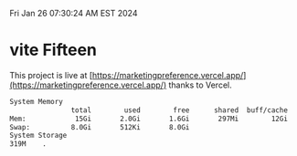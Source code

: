 Fri Jan 26 07:30:24 AM EST 2024

# vite Fifteen


This project is live at [https://marketingpreference.vercel.app/](https://marketingpreference.vercel.app/) thanks to Vercel.

```bash
System Memory
               total        used        free      shared  buff/cache   available
Mem:            15Gi       2.0Gi       1.6Gi       297Mi        12Gi        13Gi
Swap:          8.0Gi       512Ki       8.0Gi
System Storage
319M	.
```
